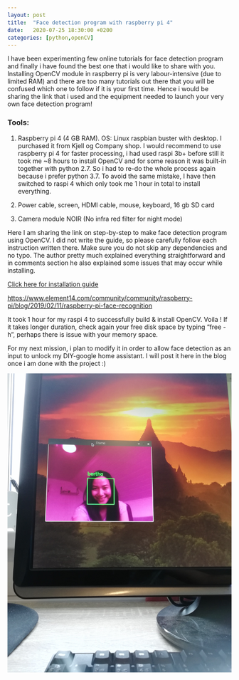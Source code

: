 ```yaml
---
layout: post
title:  "Face detection program with raspberry pi 4"
date:   2020-07-25 18:30:00 +0200
categories: [python,openCV]
---
```

I have been experimenting few online tutorials for face detection program and finally i have found the best one that i would like to share with you. Installing OpenCV module in raspberry pi is very labour-intensive (due to limited RAM) and there are too many tutorials out there that you will be confused which one to follow if it is your first time. Hence i would be sharing the link that i used and the equipment needed to launch your very own face detection program!

### Tools:
1. Raspberry pi 4 (4 GB RAM). OS: Linux raspbian buster with desktop.
I purchased it from Kjell og Company shop. I would recommend to use raspberry pi 4 for faster processing, i had used raspi 3b+ before still it took me ~8 hours to install OpenCV and for some reason it was built-in together with python 2.7. So i had to re-do the whole process again because i prefer python 3.7. To avoid the same mistake, I have then switched to raspi 4 which only took me 1 hour in total to install everything.

2. Power cable, screen, HDMI cable, mouse, keyboard, 16 gb SD card
3. Camera module NOIR (No infra red filter for night mode)

Here I am sharing the link on step-by-step to make face detection program using OpenCV. I did not write the guide, so please carefully follow each instruction written there. Make sure you do not skip any dependencies and no typo. The author pretty much explained everything straightforward and in comments section he also explained some issues that may occur while installing.

[Click here for installation guide](https://www.element14.com/community/community/raspberry-pi/blog/2019/02/11/raspberry-pi-face-recognition)

<https://www.element14.com/community/community/raspberry-pi/blog/2019/02/11/raspberry-pi-face-recognition>

It took 1 hour for my raspi 4 to successfully build & install OpenCV. Voila ! If it takes longer duration, check again your free disk space by typing “free -h”, perhaps there is issue with your memory space.

For my next mission, i plan to modify it in order to allow face detection as an input to unlock my DIY-google home assistant. I will post it here in the blog once i am done with the project :)

![Face recognition program](https://raw.githubusercontent.com/berthaamelia/blog/master/images/face_detection.jpg "face recognition program with raspi4")